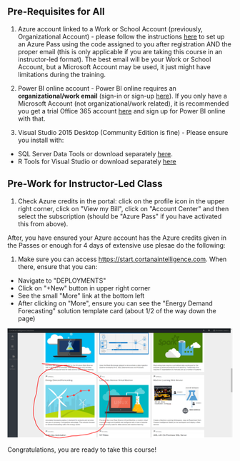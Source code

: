## Pre-Requisites for All

1.  Azure account linked to a Work or School Account (previously, Organizational Account) - please follow the instructions [here](PASS_SETUP.md) to set up an Azure Pass using the code assigned to you after registration AND the proper email (this is only applicable if you are taking this course in an instructor-led format).  The best email will be your Work or School Account, but a Microsoft Account may be used, it just might have limitations during the training.

2.  Power BI online account - Power BI online requires an **organizational/work email** (sign-in or sign-up [here](https://powerbi.microsoft.com/en-us/landing/signin/)).  If you only have a Microsoft Account (not organizational/work related), it is recommended you get a trial Office 365 account [here](https://support.office.com/en-us/article/Sign-up-for-a-free-Office-365-for-business-trial-f340d012-ad0f-4b13-b539-8b160f3e9644) and sign up for Power BI online with that.

3.  Visual Studio 2015 Desktop (Community Edition is fine) - Please ensure you install with:
  * SQL Server Data Tools or download separately [here](https://msdn.microsoft.com/en-us/library/mt204009.aspx).
  * R Tools for Visual Studio or download separately [here](https://www.visualstudio.com/vs/rtvs/)

## Pre-Work for Instructor-Led Class

1.  Check Azure credits in the portal:  click on the profile icon in the upper right corner, click on "View my Bill", click on "Account Center" and then select the subscription (should be "Azure Pass" if you have activated this from above).

After, you have ensured your Azure account has the Azure credits given in the Passes or enough for 4 days of extensive use plesae do the following:

1.  Make sure you can access https://start.cortanaintelligence.com.  When there, ensure that you can:
  * Navigate to "DEPLOYMENTS"
  * Click on "+New" button in upper right corner
  * See the small "More" link at the bottom left
  * After clicking on "More", ensure you can see the "Energy Demand Forecasting" solution template card (about 1/2 of the way down the page)

![Solution Template Card](imgs/solution_gallery_snapshot.PNG)

Congratulations, you are ready to take this course!
